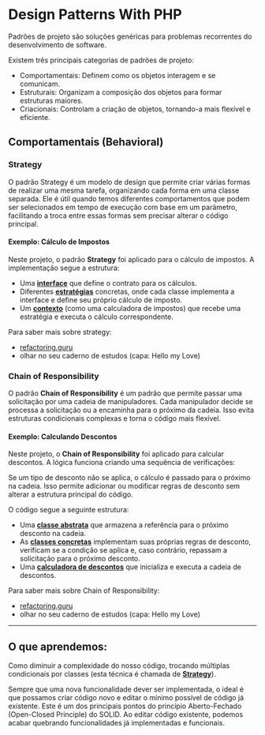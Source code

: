 # Design Patterns With PHP

Padrões de projeto são soluções genéricas para problemas recorrentes do desenvolvimento de software.

Existem três principais categorias de padrões de projeto:
* Comportamentais: Definem como os objetos interagem e se comunicam.
* Estruturais: Organizam a composição dos objetos para formar estruturas maiores.
* Criacionais: Controlam a criação de objetos, tornando-a mais flexível e eficiente.

## Comportamentais (Behavioral)

### Strategy  

O padrão Strategy é um modelo de design que permite criar várias formas de realizar uma mesma tarefa, organizando cada forma em uma classe separada. Ele é útil quando temos diferentes comportamentos que podem ser selecionados em tempo de execução com base em um parâmetro, facilitando a troca entre essas formas sem precisar alterar o código principal.  

#### Exemplo: Cálculo de Impostos  

Neste projeto, o padrão **Strategy** foi aplicado para o cálculo de impostos. A implementação segue a estrutura:  

- Uma [**interface**](https://github.com/yasminstudent/design_patterns/tree/main/Behavioral/src/Tax/TaxInterface.php) que define o contrato para os cálculos.  
- Diferentes [**estratégias**](https://github.com/yasminstudent/design_patterns/tree/main/Behavioral/src/Tax) concretas, onde cada classe implementa a interface e define seu próprio cálculo de imposto.  
- Um [**contexto**](https://github.com/yasminstudent/design_patterns/tree/main/Behavioral/src/TaxCalculator.php) (como uma calculadora de impostos) que recebe uma estratégia e executa o cálculo correspondente.  


Para saber mais sobre strategy:
* [refactoring.guru](https://refactoring.guru/design-patterns/strategy)
* olhar no seu caderno de estudos (capa: Hello my Love)

### Chain of Responsibility

O padrão **Chain of Responsibility** é um padrão que permite passar uma solicitação por uma cadeia de manipuladores. Cada manipulador decide se processa a solicitação ou a encaminha para o próximo da cadeia. Isso evita estruturas condicionais complexas e torna o código mais flexível.  

#### Exemplo: Calculando Descontos

Neste projeto, o **Chain of Responsibility** foi aplicado para calcular descontos. A lógica funciona criando uma sequência de verificações:  

Se um tipo de desconto não se aplica, o cálculo é passado para o próximo na cadeia. Isso permite adicionar ou modificar regras de desconto sem alterar a estrutura principal do código.

O código segue a seguinte estrutura:

- Uma [**classe abstrata**](https://github.com/yasminstudent/design_patterns_php/blob/main/Behavioral/src/Discount/AbstractDiscount.php) que armazena a referência para o próximo desconto na cadeia.  
- As [**classes concretas**](http://github.com/yasminstudent/design_patterns_php/tree/main/Behavioral/src/Discount) implementam suas próprias regras de desconto, verificam se a condição se aplica e, caso contrário, repassam a solicitação para o próximo desconto.  
- Uma [**calculadora de descontos**](https://github.com/yasminstudent/design_patterns_php/blob/main/Behavioral/src/DiscountCalculator.php#L12) que inicializa e executa a cadeia de descontos.  

Para saber mais sobre Chain of Responsibility:
* [refactoring.guru](https://refactoring.guru/design-patterns/chain-of-responsibility)
* olhar no seu caderno de estudos (capa: Hello my Love)

---
## O que aprendemos:
Como diminuir a complexidade do nosso código, trocando múltiplas condicionais por classes (esta técnica é chamada de [**Strategy**](https://github.com/yasminstudent/design_patterns?tab=readme-ov-file#strategy)).

Sempre que uma nova funcionalidade dever ser implementada, o ideal é que possamos criar código novo e editar o mínimo possível de código já existente. Este é um dos principais pontos do princípio Aberto-Fechado (Open-Closed Principle) do SOLID. Ao editar código existente, podemos acabar quebrando funcionalidades já implementadas e funcionais.